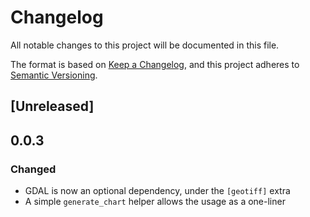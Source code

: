 # Changelog
All notable changes to this project will be documented in this file.

The format is based on [Keep a Changelog](https://keepachangelog.com/en/1.0.0/),
and this project adheres to [Semantic Versioning](https://semver.org/spec/v2.0.0.html).

## [Unreleased]

## 0.0.3

### Changed
- GDAL is now an optional dependency, under the `[geotiff]` extra
- A simple `generate_chart` helper allows the usage as a one-liner
